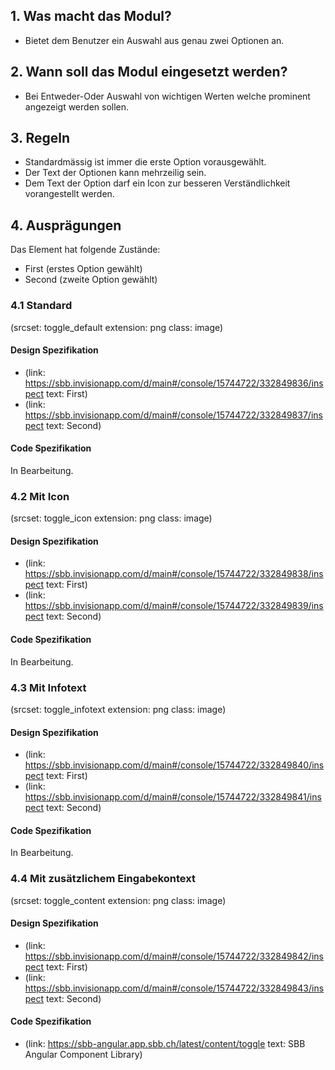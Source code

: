 ## 1. Was macht das Modul?
* Bietet dem Benutzer ein Auswahl aus genau zwei Optionen an.

## 2. Wann soll das Modul eingesetzt werden?
* Bei Entweder-Oder Auswahl von wichtigen Werten welche prominent angezeigt werden sollen.

## 3. Regeln
* Standardmässig ist immer die erste Option vorausgewählt.
* Der Text der Optionen kann mehrzeilig sein.
* Dem Text der Option darf ein Icon zur besseren Verständlichkeit vorangestellt werden.

## 4. Ausprägungen
Das Element hat folgende Zustände:
* First (erstes Option gewählt)
* Second (zweite Option gewählt)

### 4.1 Standard 
(srcset: toggle_default extension: png class: image)

#### Design Spezifikation
*   (link: https://sbb.invisionapp.com/d/main#/console/15744722/332849836/inspect text: First)
*   (link: https://sbb.invisionapp.com/d/main#/console/15744722/332849837/inspect text: Second)

#### Code Spezifikation
In Bearbeitung.
   
### 4.2 Mit Icon
(srcset: toggle_icon extension: png class: image)

#### Design Spezifikation
*   (link: https://sbb.invisionapp.com/d/main#/console/15744722/332849838/inspect text: First)
*   (link: https://sbb.invisionapp.com/d/main#/console/15744722/332849839/inspect text: Second)

#### Code Spezifikation
In Bearbeitung.

### 4.3 Mit Infotext 
(srcset: toggle_infotext extension: png class: image)

#### Design Spezifikation
*   (link: https://sbb.invisionapp.com/d/main#/console/15744722/332849840/inspect text: First)
*   (link: https://sbb.invisionapp.com/d/main#/console/15744722/332849841/inspect text: Second)

#### Code Spezifikation
In Bearbeitung.

### 4.4 Mit zusätzlichem Eingabekontext
(srcset: toggle_content extension: png class: image)

#### Design Spezifikation
*   (link: https://sbb.invisionapp.com/d/main#/console/15744722/332849842/inspect text: First)
*   (link: https://sbb.invisionapp.com/d/main#/console/15744722/332849843/inspect text: Second)

#### Code Spezifikation
*   (link: https://sbb-angular.app.sbb.ch/latest/content/toggle text: SBB Angular Component Library)